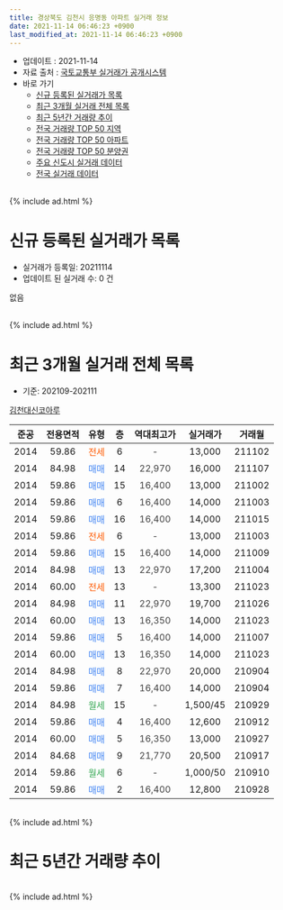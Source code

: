 ```yaml
---
title: 경상북도 김천시 응명동 아파트 실거래 정보
date: 2021-11-14 06:46:23 +0900
last_modified_at: 2021-11-14 06:46:23 +0900
---
```


* 업데이트 : 2021-11-14
* 자료 출처 : [국토교통부 실거래가 공개시스템](http://rt.molit.go.kr)
* 바로 가기
    * [신규 등록된 실거래가 목록](#신규-등록된-실거래가-목록)
    * [최근 3개월 실거래 전체 목록](#최근-3개월-실거래-전체-목록)
    * [최근 5년간 거래량 추이](#최근-5년간-거래량-추이)
    * [전국 거래량 TOP 50 지역](https://inasie.github.io/apt-trade-info/최근-3개월-전국에서-가장-거래가-많이-발생한-지역)
    * [전국 거래량 TOP 50 아파트](https://inasie.github.io/apt-trade-info/최근-3개월-전국에서-가장-거래가-많이-발생한-아파트)
    * [전국 거래량 TOP 50 분양권](https://inasie.github.io/apt-trade-info/최근-3개월-전국에서-가장-거래가-많이-발생한-분양권)
    * [주요 신도시 실거래 데이터](https://inasie.github.io/apt-trade-info/주요-신도시)
    * [전국 실거래 데이터](https://inasie.github.io/apt-trade-info/전국)
<br>
{% include ad.html %}
<br>

# 신규 등록된 실거래가 목록
* 실거래가 등록일: 20211114
* 업데이트 된 실거래 수: 0 건

없음

<br>
{% include ad.html %}
<br>

# 최근 3개월 실거래 전체 목록
* 기준: 202109-202111


[김천대신코아루](https://search.naver.com/search.naver?query=%EA%B2%BD%EC%83%81%EB%B6%81%EB%8F%84+%EA%B9%80%EC%B2%9C%EC%8B%9C+%EC%9D%91%EB%AA%85%EB%8F%99+%EA%B9%80%EC%B2%9C%EB%8C%80%EC%8B%A0%EC%BD%94%EC%95%84%EB%A3%A8)

|준공|전용면적|유형|층|역대최고가|실거래가|거래월|
|:---:|:---:|:---:|:---:|:---:|:---:|:---:|
|2014|59.86|<span style="color:#ff5a00">전세</span>|6|<span style="color:#444444">-</span>|13,000|211102|
|2014|84.98|<span style="color:#4285f3">매매</span>|14|<span style="color:#444444">22,970</span>|16,000|211107|
|2014|59.86|<span style="color:#4285f3">매매</span>|15|<span style="color:#444444">16,400</span>|13,000|211002|
|2014|59.86|<span style="color:#4285f3">매매</span>|6|<span style="color:#444444">16,400</span>|14,000|211003|
|2014|59.86|<span style="color:#4285f3">매매</span>|16|<span style="color:#444444">16,400</span>|14,000|211015|
|2014|59.86|<span style="color:#ff5a00">전세</span>|6|<span style="color:#444444">-</span>|13,000|211003|
|2014|59.86|<span style="color:#4285f3">매매</span>|15|<span style="color:#444444">16,400</span>|14,000|211009|
|2014|84.98|<span style="color:#4285f3">매매</span>|13|<span style="color:#444444">22,970</span>|17,200|211004|
|2014|60.00|<span style="color:#ff5a00">전세</span>|13|<span style="color:#444444">-</span>|13,300|211023|
|2014|84.98|<span style="color:#4285f3">매매</span>|11|<span style="color:#444444">22,970</span>|19,700|211026|
|2014|60.00|<span style="color:#4285f3">매매</span>|13|<span style="color:#444444">16,350</span>|14,000|211023|
|2014|59.86|<span style="color:#4285f3">매매</span>|5|<span style="color:#444444">16,400</span>|14,000|211007|
|2014|60.00|<span style="color:#4285f3">매매</span>|13|<span style="color:#444444">16,350</span>|14,000|211023|
|2014|84.98|<span style="color:#4285f3">매매</span>|8|<span style="color:#444444">22,970</span>|20,000|210904|
|2014|59.86|<span style="color:#4285f3">매매</span>|7|<span style="color:#444444">16,400</span>|14,000|210904|
|2014|84.98|<span style="color:#34a853">월세</span>|15|<span style="color:#444444">-</span>|1,500/45|210929|
|2014|59.86|<span style="color:#4285f3">매매</span>|4|<span style="color:#444444">16,400</span>|12,600|210912|
|2014|60.00|<span style="color:#4285f3">매매</span>|5|<span style="color:#444444">16,350</span>|13,000|210927|
|2014|84.68|<span style="color:#4285f3">매매</span>|9|<span style="color:#444444">21,770</span>|20,500|210917|
|2014|59.86|<span style="color:#34a853">월세</span>|6|<span style="color:#444444">-</span>|1,000/50|210910|
|2014|59.86|<span style="color:#4285f3">매매</span>|2|<span style="color:#444444">16,400</span>|12,800|210928|


<br>
{% include ad.html %}
<br>

# 최근 5년간 거래량 추이


<div style="width:100%;">
    <canvas id="deal_progress" height="200"></canvas>
</div>

<script>
new Chart(document.getElementById("deal_progress"), {
    type: 'line',
    data: {
        labels: ['201611','201612','201701','201702','201703','201704','201705','201706','201707','201708','201709','201710','201711','201712','201801','201802','201803','201804','201805','201806','201807','201808','201809','201810','201811','201812','201901','201902','201903','201904','201905','201906','201907','201908','201909','201910','201911','201912','202001','202002','202003','202004','202005','202006','202007','202008','202009','202010','202011','202012','202101','202102','202103','202104','202105','202106','202107','202108','202109','202110','202111'],
        datasets: [{
            label: '매매',
            pointRadius: 1,
            data: [1, 0, 2, 0, 0, 1, 0, 0, 1, 0, 0, 0, 2, 2, 1, 0, 0, 0, 1, 0, 0, 0, 1, 0, 0, 0, 0, 0, 0, 0, 0, 1, 0, 1, 1, 1, 0, 0, 2, 2, 2, 1, 1, 2, 0, 0, 0, 2, 3, 6, 3, 6, 2, 12, 1, 4, 1, 4, 6, 9, 1],
            borderColor: "rgba(255, 201, 14, 1)",
            backgroundColor: "rgba(255, 201, 14, 0.5)",
            fill: false,
            lineTension: 0
        },{
            label: '전월세',
            pointRadius: 1,
            data: [3, 3, 4, 3, 3, 0, 2, 4, 1, 2, 4, 1, 2, 2, 0, 2, 1, 2, 0, 1, 0, 1, 0, 2, 0, 2, 1, 1, 4, 1, 1, 1, 1, 4, 1, 4, 3, 2, 6, 6, 0, 2, 1, 2, 1, 0, 2, 2, 3, 1, 0, 6, 1, 2, 1, 7, 2, 3, 2, 2, 1],
            borderColor: "rgba(0, 141, 185, 1)",
            backgroundColor: "rgba(0, 141, 185, 0.5)",
            fill: false,
            lineTension: 0
        }
        ]
    },
    options: {
        responsive: true,
        title: {
            display: false
        },
        tooltips: {
            mode: 'index',
            intersect: false
        },
        hover: {
            mode: 'nearest',
            intersect: true
        },
        scales: {
            xAxes: [{
                display: true,
                scaleLabel: {
                    display: true,
                    labelString: '년/월'
                }
            }],
            yAxes: [{
                display: true,
                ticks: {
                    suggestedMin: 0,
                },
                scaleLabel: {
                    display: true,
                    labelString: '실거래 수'
                }
            }]
        }
    }
});

</script>


<br>
{% include ad.html %}
<br>

